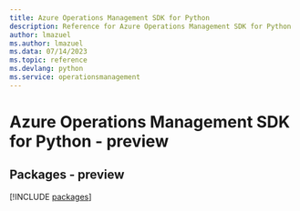 ```yaml
---
title: Azure Operations Management SDK for Python
description: Reference for Azure Operations Management SDK for Python
author: lmazuel
ms.author: lmazuel
ms.data: 07/14/2023
ms.topic: reference
ms.devlang: python
ms.service: operationsmanagement
---
```

# Azure Operations Management SDK for Python - preview
## Packages - preview
[!INCLUDE [packages](operations-management-index.md)]